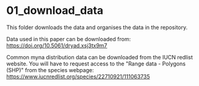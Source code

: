 # 01_download_data

This folder downloads the data and organises the data in the repository. 

Data used in this paper can be downloaded from:
https://doi.org/10.5061/dryad.xsj3tx9m7

Common myna distribution data can be downloaded from the IUCN redlist website. You will have to request access to the "Range data - Polygons (SHP)" from the species webpage: https://www.iucnredlist.org/species/22710921/111063735


